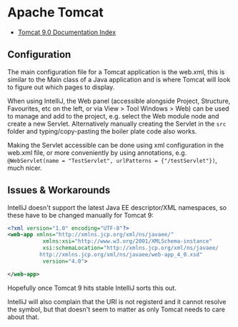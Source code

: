 # Apache Tomcat

* [Tomcat 9.0 Documentation Index](https://tomcat.apache.org/tomcat-9.0-doc/index.html)

## Configuration

The main configuration file for a Tomcat application is the web.xml, this is similar to the Main class of a Java application and is where Tomcat will look to figure out which pages to display.

When using IntelliJ, the Web panel (accessible alongside Project, Structure, Favourites, etc on the left, or via View > Tool Windows > Web) can be used to manage and add to the project, e.g. select the Web module node and create a new Servlet. Alternatively manually creating the Servlet in the `src` folder and typing/copy-pasting the boiler plate code also works.

Making the Servlet accessible can be done using xml configuration in the web.xml file, or more conveniently by using annotations, e.g. `@WebServlet(name = "TestServlet", urlPatterns = {"/testServlet"})`, much nicer.

## Issues & Workarounds

IntelliJ doesn't support the latest Java EE descriptor/XML namespaces, so these have to be changed manually for Tomcat 9:

```xml
<?xml version="1.0" encoding="UTF-8"?>
<web-app xmlns="http://xmlns.jcp.org/xml/ns/javaee/"
           xmlns:xsi="http://www.w3.org/2001/XMLSchema-instance"
           xsi:schemaLocation="http://xmlns.jcp.org/xml/ns/javaee/
          http://xmlns.jcp.org/xml/ns/javaee/web-app_4_0.xsd"
           version="4.0">

</web-app>
```

Hopefully once Tomcat 9 hits stable IntelliJ sorts this out.

IntelliJ will also complain that the URI is not registerd and it cannot resolve the symbol, but that doesn't seem to matter as only Tomcat needs to care about that.